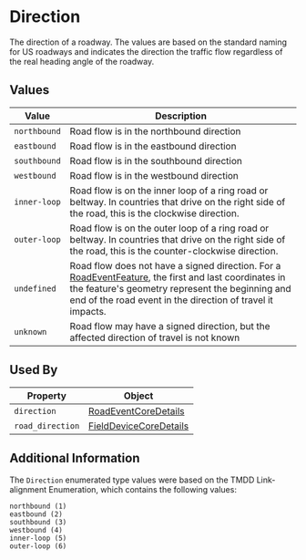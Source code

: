 # Direction 
The direction of a roadway. The values are based on the standard naming for US roadways and indicates the direction the traffic flow regardless of the real heading angle of the roadway.


## Values
Value | Description
--- | ---
`northbound`| Road flow is in the northbound direction
`eastbound` | Road flow is in the eastbound direction
`southbound` | Road flow is in the southbound direction
`westbound` | Road flow is in the westbound direction
`inner-loop` | Road flow is on the inner loop of a ring road or beltway. In countries that drive on the right side of the road, this is the clockwise direction.
`outer-loop` | Road flow is on the outer loop of a ring road or beltway. In countries that drive on the right side of the road, this is the counter-clockwise direction.
`undefined` | Road flow does not have a signed direction. For a [RoadEventFeature](/spec-content/objects/RoadEventFeature.md), the first and last coordinates in the feature's geometry represent the beginning and end of the road event in the direction of travel it impacts.
`unknown` | Road flow may have a signed direction, but the affected direction of travel is not known

## Used By
Property | Object
--- | ---
`direction` | [RoadEventCoreDetails](/spec-content/objects/RoadEventCoreDetails.md)
`road_direction` | [FieldDeviceCoreDetails](/spec-content/objects/FieldDeviceCoreDetails.md)

## Additional Information
The `Direction` enumerated type values were based on the TMDD Link-alignment Enumeration, which contains the following values:

```
northbound (1)
eastbound (2)
southbound (3)
westbound (4)
inner-loop (5)
outer-loop (6)
```
